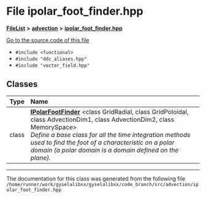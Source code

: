 

# File ipolar\_foot\_finder.hpp



[**FileList**](files.md) **>** [**advection**](dir_b90fde0f10c67a9aef841a6e6700f1f6.md) **>** [**ipolar\_foot\_finder.hpp**](ipolar__foot__finder_8hpp.md)

[Go to the source code of this file](ipolar__foot__finder_8hpp_source.md)



* `#include <functional>`
* `#include "ddc_aliases.hpp"`
* `#include "vector_field.hpp"`















## Classes

| Type | Name |
| ---: | :--- |
| class | [**IPolarFootFinder**](classIPolarFootFinder.md) &lt;class GridRadial, class GridPoloidal, class AdvectionDim1, class AdvectionDim2, class MemorySpace&gt;<br>_Define a base class for all the time integration methods used to find the foot of a characteristic on a polar domain (a polar domain is a domain defined on the_  _plane)._ |



















































------------------------------
The documentation for this class was generated from the following file `/home/runner/work/gyselalibxx/gyselalibxx/code_branch/src/advection/ipolar_foot_finder.hpp`

